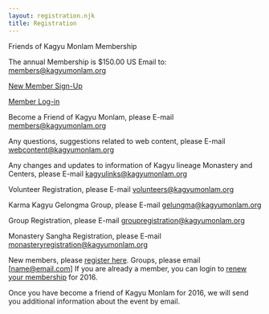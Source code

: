 ```yaml
---
layout: registration.njk
title: Registration
---
```


Friends of Kagyu Monlam Membership

The annual Membership is $150.00 US 
Email to: members@kagyumonlam.org 

<a target="_blank" href="http://www.milaguru.org/amember/signup.php" class="btn btn-primary btn-lg" role="button">New Member Sign-Up</a>

<a target="_blank" href="http://www.milaguru.org/amember/member.php" class="btn btn-primary btn-lg" role="button">Member Log-in</a>

Become a Friend of Kagyu Monlam, please E-mail members@kagyumonlam.org

Any questions, suggestions related to web content, please E-mail webcontent@kagyumonlam.org

Any changes and updates to information of Kagyu lineage Monastery and Centers, please E-mail kagyulinks@kagyumonlam.org

Volunteer Registration, please E-mail volunteers@kagyumonlam.org

Karma Kagyu Gelongma Group, please E-mail gelungma@kagyumonlam.org

Group Registration, please E-mail groupregistration@kagyumonlam.org

Monastery Sangha Registration, please E-mail monasteryregistration@kagyumonlam.org





New members, please [register here](http://www.milaguru.org/amember/signup.php). 
Groups, please email [name@email.com]
If you are already a member, you can login to [renew your membership](http://www.milaguru.org/amember/member.php) for 2016. 

Once you have become a friend of Kagyu Monlam for 2016, we will send you additional information about the event by email. 
